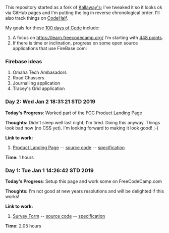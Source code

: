 This repository started as a fork of [Kallaway's](https://github.com/Kallaway/100-days-of-code); I've tweaked it so it looks ok via GitHub
pages and I'm putting the log in reverse chronological order. I'll also track things on [CodeHalf](https://codehalf.com/dashboard).

My goals for these [100 days of Code](https://www.100daysofcode.com/) include:

1. A focus on https://learn.freecodecamp.org/ I'm starting with [448 points](https://www.freecodecamp.org/payne).
2. If there is time or inclination, progress on some open source applications that use FireBase.com:

### Firebase ideas

1. Omaha Tech Ambasadors
2. Road Chassers
3. Journalling application
4. Tracey's Grid application

### Day 2: Wed Jan  2 18:31:21 STD 2019

**Today's Progress**: Worked part of the FCC Product Landing Page

**Thoughts:** Didn't sleep well last night; I'm tired.  Doing this anyway.   Things look bad now (no CSS yet).  I'm looking forward to making it look good!  ;-)

**Link to work:**

1. [Product Landing Page](http://mattpayne.org/100-days-of-code/FCC/ProductLandingPage/) -- [source code](https://github.com/payne/100-days-of-code/tree/master/FCC/ProductLandingPage) -- [specification](https://learn.freecodecamp.org/responsive-web-design/responsive-web-design-projects/build-a-product-landing-page)

**Time:** 1 hours


### Day 1: Tue Jan 1 14:26:42 STD 2019

**Today's Progress**: Setup this page and work some on FreeCodeCamp.com

**Thoughts:** I'm not good at new years resolutions and will be delighted if this works!

**Link to work:**

1. [Survey Form](http://mattpayne.org/100-days-of-code/FCC/SurveyForm/) -- [source code](https://github.com/payne/100-days-of-code/tree/master/FCC/SurveyForm) -- [specification](https://learn.freecodecamp.org/responsive-web-design/responsive-web-design-projects/build-a-survey-form/)

**Time:** 2.05 hours
